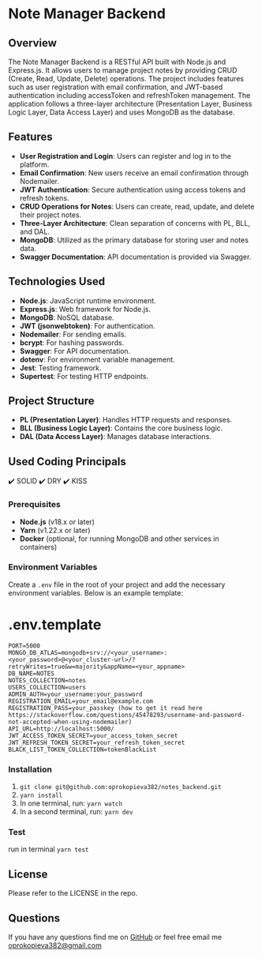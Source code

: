 # Note Manager Backend

## Overview

The Note Manager Backend is a RESTful API built with Node.js and Express.js. It allows users to manage project notes by providing CRUD (Create, Read, Update, Delete) operations. The project includes features such as user registration with email confirmation, and JWT-based authentication including accessToken and refreshToken management. The application follows a three-layer architecture (Presentation Layer, Business Logic Layer, Data Access Layer) and uses MongoDB as the database.

## Features

- **User Registration and Login**: Users can register and log in to the platform.
- **Email Confirmation**: New users receive an email confirmation through Nodemailer.
- **JWT Authentication**: Secure authentication using access tokens and refresh tokens.
- **CRUD Operations for Notes**: Users can create, read, update, and delete their project notes.
- **Three-Layer Architecture**: Clean separation of concerns with PL, BLL, and DAL.
- **MongoDB**: Utilized as the primary database for storing user and notes data.
- **Swagger Documentation**: API documentation is provided via Swagger.

## Technologies Used

- **Node.js**: JavaScript runtime environment.
- **Express.js**: Web framework for Node.js.
- **MongoDB**: NoSQL database.
- **JWT (jsonwebtoken)**: For authentication.
- **Nodemailer**: For sending emails.
- **bcrypt**: For hashing passwords.
- **Swagger**: For API documentation.
- **dotenv**: For environment variable management.
- **Jest**: Testing framework.
- **Supertest**: For testing HTTP endpoints.

## Project Structure

- **PL (Presentation Layer)**: Handles HTTP requests and responses.
- **BLL (Business Logic Layer)**: Contains the core business logic.
- **DAL (Data Access Layer)**: Manages database interactions.

## Used Coding Principals
✔️ SOLID
✔️ DRY
✔️ KISS

### Prerequisites

- **Node.js** (v18.x or later)
- **Yarn** (v1.22.x or later)
- **Docker** (optional, for running MongoDB and other services in containers)

### Environment Variables

Create a `.env` file in the root of your project and add the necessary environment variables. Below is an example template:

# .env.template
```plaintext
PORT=5000
MONGO_DB_ATLAS=mongodb+srv://<your_username>:<your_password>@<your_cluster-url>/?retryWrites=true&w=majority&appName=<your_appname>
DB_NAME=NOTES
NOTES_COLLECTION=notes
USERS_COLLECTION=users
ADMIN_AUTH=your_username:your_password
REGISTRATION_EMAIL=your_email@example.com
REGISTRATION_PASS=your_passkey (how to get it read here https://stackoverflow.com/questions/45478293/username-and-password-not-accepted-when-using-nodemailer)
API_URL=http://localhost:5000/
JWT_ACCESS_TOKEN_SECRET=your_access_token_secret
JWT_REFRESH_TOKEN_SECRET=your_refresh_token_secret
BLACK_LIST_TOKEN_COLLECTION=tokenBlackList
```
### Installation
1. `git clone git@github.com:oprokopieva382/notes_backend.git`
2. `yarn install`
3. In one terminal, run: `yarn watch`
4. In a second terminal, run: `yarn dev`

### Test
run in terminal `yarn test`

## License
Please refer to the LICENSE in the repo.

## Questions
If you have any questions find me on [GitHub](https://github.com/oprokopieva382) or feel free email me oprokopieva382@gmail.com